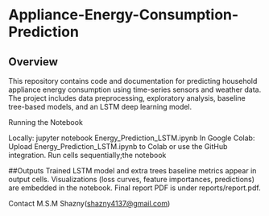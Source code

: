# Appliance-Energy-Consumption-Prediction



## Overview
This repository contains code and documentation for predicting household appliance energy consumption
using time-series sensors and weather data. The project includes data preprocessing, exploratory
analysis, baseline tree-based models, and an LSTM deep learning model.

Running the Notebook

Locally:
jupyter notebook Energy_Prediction_LSTM.ipynb
In Google Colab:
Upload Energy_Prediction_LSTM.ipynb to Colab or use the GitHub integration.
Run cells sequentially;the notebook


##Outputs
Trained LSTM model and extra trees baseline metrics appear in output cells.
Visualizations (loss curves, feature importances, predictions) are embedded in the notebook.
Final report PDF is under reports/report.pdf.

Contact
M.S.M Shazny(shazny4137@gmail.com)

